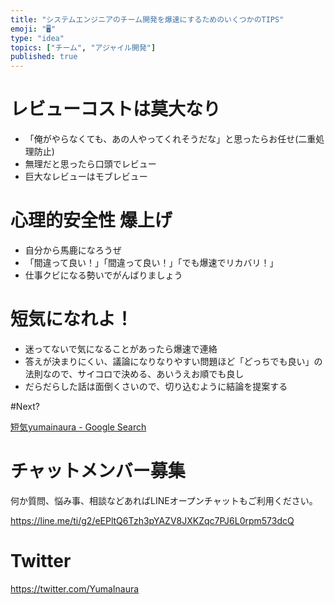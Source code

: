 ```yaml
---
title: "システムエンジニアのチーム開発を爆速にするためのいくつかのTIPS"
emoji: "🖥"
type: "idea"
topics: ["チーム", "アジャイル開発"]
published: true
---
```


# レビューコストは莫大なり

- 「俺がやらなくても、あの人やってくれそうだな」と思ったらお任せ(二重処理防止)
- 無理だと思ったら口頭でレビュー
- 巨大なレビューはモブレビュー

# 心理的安全性 爆上げ

- 自分から馬鹿になろうぜ
- 「間違って良い！」「間違って良い！」「でも爆速でリカバリ！」
- 仕事クビになる勢いでがんばりましょう

# 短気になれよ！

- 迷ってないで気になることがあったら爆速で連絡
- 答えが決まりにくい、議論になりなりやすい問題ほど「どっちでも良い」の法則なので、サイコロで決める、あいうえお順でも良し
- だらだらした話は面倒くさいので、切り込むように結論を提案する

#Next?

[短気yumainaura - Google Search](https://www.google.co.jp/search?q=%E7%9F%AD%E6%B0%97yumainaura&oq=%E7%9F%AD%E6%B0%97yumainaura&aqs=chrome..69i57.2292j0j7&sourceid=chrome&ie=UTF-8)








<!-- Update From Qiita API -->

# チャットメンバー募集


何か質問、悩み事、相談などあればLINEオープンチャットもご利用ください。

https://line.me/ti/g2/eEPltQ6Tzh3pYAZV8JXKZqc7PJ6L0rpm573dcQ





# Twitter


https://twitter.com/YumaInaura


<!-- Update From Qiita API -->


